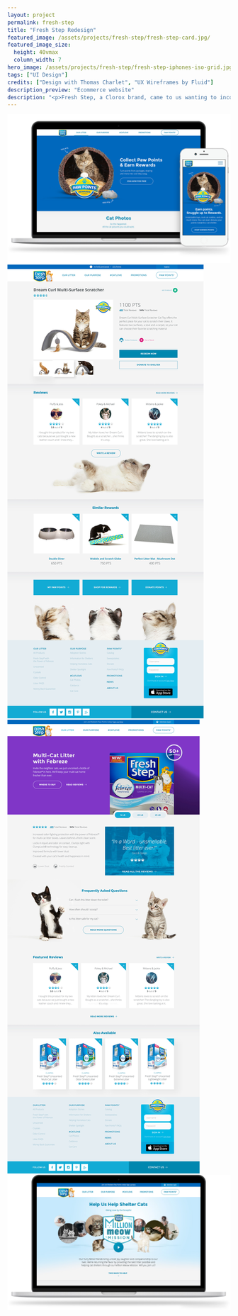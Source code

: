 ```yaml
---
layout: project
permalink: fresh-step
title: "Fresh Step Redesign"
featured_image: /assets/projects/fresh-step/fresh-step-card.jpg/
featured_image_size:
  height: 40vmax
  column_width: 7
hero_image: /assets/projects/fresh-step/fresh-step-iphones-iso-grid.jpg
tags: ["UI Design"]
credits: ["Design with Thomas Charlet", "UX Wireframes by Fluid"]
description_preview: "Ecommerce website"
description: "<p>Fresh Step, a Clorox brand, came to us wanting to incorporate their newly released Paw Points app with their complete web experience. Along the way it was also decided that a complete website redesign was in order to accomodate for mobile devices and to better match the Fresh Step brand.</p>"
---
```


<div class="grid grid--justify-center ">
  <div class="grid__col-12">
    <img src="/assets/projects/fresh-step/fresh-step-rewards-laptop-iphone.jpg" />
  </div>

  <div class="grid__col-10">
    <img class="shadow" src="/assets/projects/fresh-step/fresh-step-reward-detail.jpg" />
  </div>

  <div class="grid__col-10">
    <img class="shadow" src="/assets/projects/fresh-step/fresh-step-product-detail.jpg" />
  </div>

  <div class="grid__col-12">
    <img src="/assets/projects/fresh-step/fresh-step-mmm.jpg" />
  </div>
</div>